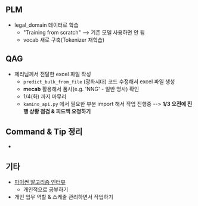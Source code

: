 ## PLM

- legal_domain 데이터로 학습 
  - "Training from scratch" --> 기존 모델 사용하면 안 됨
  - vocab 새로 구축(Tokenizer 재학습)




## QAG

- 제리님께서 전달한 excel 파일 작성
  - `predict_bulk_from_file` (광화시대) 코드 수정해서 excel 파일 생성
  - **mecab** 활용해서 품사(e.g. 'NNG' - 일반 명사) 확인
  - 1/4(화) 까지 마무리 
  - `kamino_api.py` 에서 필요한 부분 import 해서 작업 진행중 --> **1/3 오전에 진행 상황 점검 & 피드백 요청하기**




## Command & Tip 정리

- 




## 기타

- [파이썬 알고리즘 인터뷰](https://github.com/onlybooks/algorithm-interview)
  - 개인적으로 공부하기
- 개인 업무 역할 & 스케줄 관리하면서 작업하기
